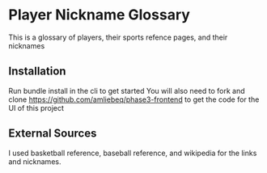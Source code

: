 # Player Nickname Glossary

This is a glossary of players, their sports refence pages, and their nicknames

## Installation

Run bundle install in the cli to get started
You will also need to fork and clone https://github.com/amliebeq/phase3-frontend to get the code for the UI of this project

## External Sources

I used basketball reference, baseball reference, and wikipedia for the links and nicknames.
